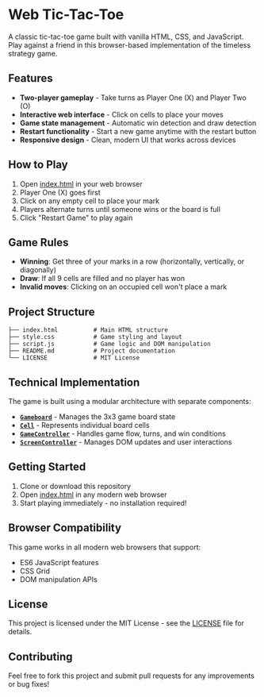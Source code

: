 # Web Tic-Tac-Toe

A classic tic-tac-toe game built with vanilla HTML, CSS, and JavaScript. Play against a friend in this browser-based implementation of the timeless strategy game.

## Features

- **Two-player gameplay** - Take turns as Player One (X) and Player Two (O)
- **Interactive web interface** - Click on cells to place your moves
- **Game state management** - Automatic win detection and draw detection
- **Restart functionality** - Start a new game anytime with the restart button
- **Responsive design** - Clean, modern UI that works across devices

## How to Play

1. Open [index.html](index.html) in your web browser
2. Player One (X) goes first
3. Click on any empty cell to place your mark
4. Players alternate turns until someone wins or the board is full
5. Click "Restart Game" to play again

## Game Rules

- **Winning**: Get three of your marks in a row (horizontally, vertically, or diagonally)
- **Draw**: If all 9 cells are filled and no player has won
- **Invalid moves**: Clicking on an occupied cell won't place a mark

## Project Structure

```
├── index.html          # Main HTML structure
├── style.css           # Game styling and layout
├── script.js           # Game logic and DOM manipulation
├── README.md           # Project documentation
└── LICENSE             # MIT License
```

## Technical Implementation

The game is built using a modular architecture with separate components:

- **[`Gameboard`](script.js)** - Manages the 3x3 game board state
- **[`Cell`](script.js)** - Represents individual board cells
- **[`GameController`](script.js)** - Handles game flow, turns, and win conditions
- **[`ScreenController`](script.js)** - Manages DOM updates and user interactions

## Getting Started

1. Clone or download this repository
2. Open [index.html](index.html) in any modern web browser
3. Start playing immediately - no installation required!

## Browser Compatibility

This game works in all modern web browsers that support:
- ES6 JavaScript features
- CSS Grid
- DOM manipulation APIs

## License

This project is licensed under the MIT License - see the [LICENSE](LICENSE) file for details.

## Contributing

Feel free to fork this project and submit pull requests for any improvements or bug fixes!